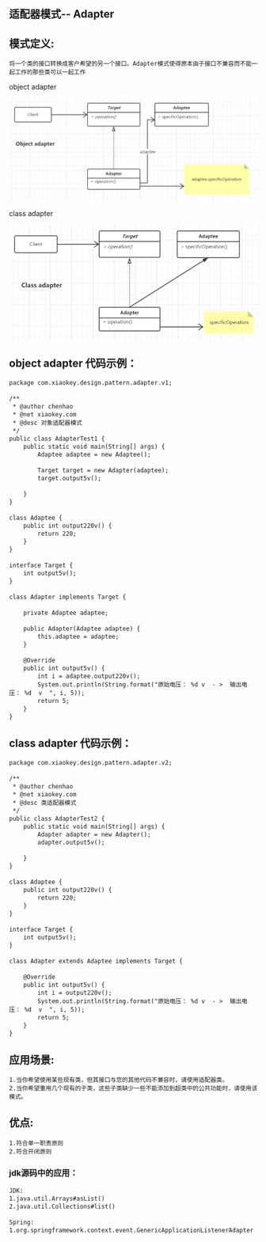## 适配器模式-- Adapter
## 模式定义:
    将一个类的接口转换成客户希望的另一个接口。Adapter模式使得原本由于接口不兼容而不能一起工作的那些类可以一起工作

object adapter

![alt text](./image/objectAdapter.png "object adapter")

class adapter

![alt text](./image/classAdapter.png "class adapter")

## object adapter 代码示例：
```
package com.xiaokey.design.pattern.adapter.v1;

/**
 * @author chenhao
 * @net xiaokey.com
 * @desc 对象适配器模式
 */
public class AdapterTest1 {
    public static void main(String[] args) {
        Adaptee adaptee = new Adaptee();

        Target target = new Adapter(adaptee);
        target.output5v();

    }
}

class Adaptee {
    public int output220v() {
        return 220;
    }
}

interface Target {
    int output5v();
}

class Adapter implements Target {

    private Adaptee adaptee;

    public Adapter(Adaptee adaptee) {
        this.adaptee = adaptee;
    }

    @Override
    public int output5v() {
        int i = adaptee.output220v();
        System.out.println(String.format("原始电压： %d v  - >  输出电压： %d  v  ", i, 5));
        return 5;
    }
}
```

## class adapter 代码示例：
```
package com.xiaokey.design.pattern.adapter.v2;

/**
 * @author chenhao
 * @net xiaokey.com
 * @desc 类适配器模式
 */
public class AdapterTest2 {
    public static void main(String[] args) {
        Adapter adapter = new Adapter();
        adapter.output5v();

    }
}

class Adaptee {
    public int output220v() {
        return 220;
    }
}

interface Target {
    int output5v();
}

class Adapter extends Adaptee implements Target {

    @Override
    public int output5v() {
        int i = output220v();
        System.out.println(String.format("原始电压： %d v  - >  输出电压： %d  v  ", i, 5));
        return 5;
    }
}
```


## 应用场景:
    1.当你希望使用某些现有类，但其接口与您的其他代码不兼容时，请使用适配器类。
    2.当你希望重用几个现有的子类，这些子类缺少一些不能添加到超类中的公共功能时，请使用该模式。

## 优点:
    1.符合单一职责原则
    2.符合开闭原则

### jdk源码中的应用：
    JDK: 
    1.java.util.Arrays#asList() 
    2.java.util.Collections#list() 

    Spring: 
    1.org.springframework.context.event.GenericApplicationListenerAdapter